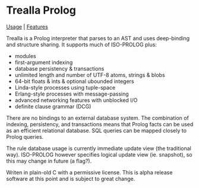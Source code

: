 Trealla Prolog
==============

[Usage](docs/USAGE.md) | [Features](docs/FEATURES.md)

Trealla is a Prolog interpreter that parses to an AST and uses deep-binding and structure sharing.
It supports much of ISO-PROLOG plus:

 - modules
 - first-argument indexing
 - database persistency & transactions
 - unlimited length and number of UTF-8 atoms, strings & blobs
 - 64-bit floats & ints & optional ubounded integers
 - Linda-style processes using tuple-space
 - Erlang-style processes with message-passing
 - advanced networking features with unblocked I/O
 - definite clause grammar (DCG)

There are no bindings to an external database system. The combination of indexing, persistency,
and transactions means that Prolog facts can be used as an efficient relational database. SQL
queries can be mapped closely to Prolog queries.

The rule database usage is currently immediate update view (the traditional way). ISO-PROLOG
however specifies logical update view (ie. snapshot), so this may change in future (a flag?).

Writen in plain-old C with a permissive license. This is alpha release software at this point and
is subject to great change.


